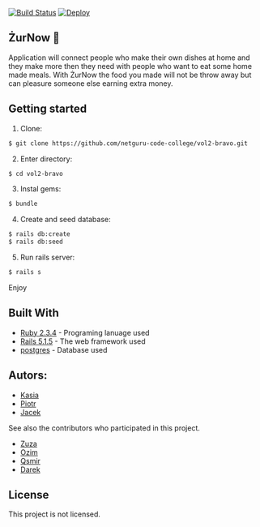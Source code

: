[![Build Status](https://travis-ci.org/netguru-code-college/vol2-bravo.svg?branch=master)](https://travis-ci.org/netguru-code-college/vol2-bravo)
[![Deploy](https://www.herokucdn.com/deploy/button.png)](https://sandbag.herokuapp.com/)

## ŻurNow   :fork_and_knife:
Application will connect people who make their own dishes at home and they make more then they need with people who want to eat some home made meals.
With ŻurNow the food you made will not be throw away but can pleasure someone else earning extra money.

## Getting started
1. Clone:
```bash
$ git clone https://github.com/netguru-code-college/vol2-bravo.git
```

2. Enter directory:
```bash
$ cd vol2-bravo
```

3. Instal gems:
```bash
$ bundle
```

4. Create and seed database:
```bash
$ rails db:create
$ rails db:seed
```

5. Run rails server:
```bash
$ rails s
```

Enjoy

## Built With

* [Ruby 2.3.4](https://www.ruby-lang.org/en/documentation/) - Programing lanuage used
* [Rails 5.1.5](http://guides.rubyonrails.org) - The web framework used
* [postgres](https://www.postgresql.org/docs/) - Database used

## Autors:
* [Kasia](https://github.com/konikowska)
* [Piotr](https://github.com/flissek)
* [Jacek](https://github.com/Jacaa)

See also the contributors who participated in this project.
* [Zuza](https://github.com/zuzannast)
* [Ozim](https://github.com/ozimeu)
* [Qsmir](  https://github.com/Qsmir)
* [Darek](https://github.com/DariuszMusielak)

## License

This project is not licensed.

